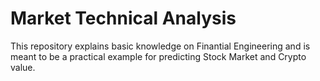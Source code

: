 # Market Technical Analysis
This repository explains basic knowledge on Finantial Engineering and is meant to be a practical example for predicting Stock Market and Crypto value.
